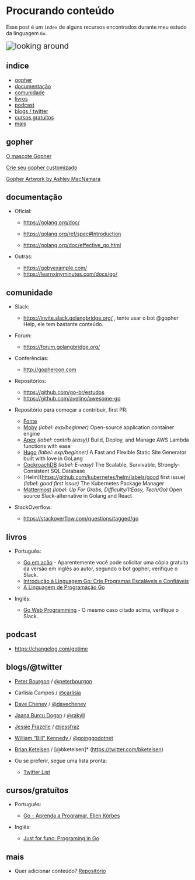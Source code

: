 # Procurando conteúdo

Esse post é um ``index`` de alguns recursos encontrados durante meu estudo da linguagem ``Go``. 

<img src="assets/giphy.gif" alt="looking around" style="zoom: 150%;" />

## índice

- [gopher](#gopher)
- [documentação](#documentação)
- [comunidade](#comunidade)
- [livros](#livros)
- [podcast](#podcast)
- [blogs / twitter](#blogs/@twitter)
- [cursos gratuítos](#cursos/gratuítos)
- [mais](#mais)

## gopher

[O mascote Gopher](https://blog.golang.org/gopher)

[Crie seu gopher customizado](https://gopherize.me/)

[Gopher Artwork by Ashley MacNamara](https://github.com/ashleymcnamara/gophers)

## documentação

* Oficial:

  * https://golang.org/doc/

  * https://golang.org/ref/spec#Introduction

  * https://golang.org/doc/effective_go.html

* Outras:

  * https://gobyexample.com/
  * https://learnxinyminutes.com/docs/go/
  

## comunidade

* Slack:
  
  * https://invite.slack.golangbridge.org/ , tente usar o bot @gopher Help, ele tem bastante conteúdo.
* Forum:
  
  * https://forum.golangbridge.org/
* Conferências:
  
  * http://gophercon.com
* Repositórios:
  * https://github.com/go-br/estudos
  * https://github.com/avelino/awesome-go
* Repositório para começar a contribuir, first PR: 
  * [Fonte](https://github.com/ashleymcnamara/awesome-for-beginners#go)
  * [Moby](https://github.com/moby/moby/labels/exp%2Fbeginner) *(label: exp/beginner)*
    Open-source application container engine
  * [Apex](https://github.com/apex/apex/labels/contrib (easy)) *(label: contrib (easy))*
    Build, Deploy, and Manage AWS Lambda functions with ease
  * [Hugo](https://github.com/spf13/hugo/labels/exp%2Fbeginner) *(label: exp/beginner)*
    A Fast and Flexible Static Site Generator built with love in GoLang
  * [CockroachDB](https://github.com/cockroachdb/cockroach/labels/E-easy) *(label: E-easy)*
    The Scalable, Survivable, Strongly-Consistent SQL Database
  * [Helm](https://github.com/kubernetes/helm/labels/good first issue) *(label: good first issue)*
    The Kubernetes Package Manager
  * [Mattermost](https://github.com/mattermost/mattermost-server/issues?utf8=✓&q=is%3Aopen+label%3A"Up+For+Grabs"+label%3A"Difficulty%2F1%3AEasy"+label%3A"Tech%2FGo"+) *(label: Up For Grabs, Difficulty/1:Easy, Tech/Go)*
    Open source Slack-alternative in Golang and React
* StackOverflow: 
  * https://stackoverflow.com/questions/tagged/go
    

## livros

* Português:
  * [Go em ação](https://www.amazon.com.br/dp/8575225065/) - Aparentemente você pode solicitar uma cópia gratuita da versão em inglês ao autor, segundo o bot gopher, verifique o Slack.
  * [Introdução à Linguagem Go: Crie Programas Escaláveis e Confiáveis](Ihttps://www.amazon.com.br/dp/8575224891/)
  * [A Linguagem de Programação Go](https://www.amazon.com.br/dp/8575225464/)

* Inglês: 
  * [Go Web Programming](https://www.manning.com/books/go-web-programming) - O mesmo caso citado acima, verifique o Slack. 

## podcast

* https://changelog.com/gotime

## blogs/@twitter

* [Peter Bourgon](https://peter.bourgon.org/blog) / [@peterbourgon](https://twitter.com/peterbourgon)
* Carlisia Campos / [@carlisia](https://twitter.com/carlisia)
* [Dave Cheney](http://dave.cheney.net/) / [@davecheney](https://twitter.com/davecheney)
* [Jaana Burcu Dogan](http://golang.rakyll.org/) / [@rakyll](https://twitter.com/rakyll)
* [Jessie Frazelle](https://blog.jessfraz.com/) / [@jessfraz](https://twitter.com/jessfraz)
* [William "Bill" Kennedy ](https://www.goinggo.net/) / [@goinggodotnet](https://twitter.com/) 
* [Brian Ketelsen](https://www.brianketelsen.com/blog) / [@bketelsen]* (https://twitter.com/bketelsen)

* Ou se preferir, segue uma lista pronta: 
  * [Twitter List](https://twitter.com/i/lists/1280090411642621954?s=20)

## cursos/gratuítos

* Português:
  * [Go - Aprenda a Programar, Ellen Körbes](https://www.youtube.com/playlist?list=PLCKpcjBB_VlBsxJ9IseNxFllf-UFEXOdg)

* Inglês:
  * [Just for func: Programing in Go](https://www.youtube.com/playlist?list=PL64wiCrrxh4Jisi7OcCJIUpguV_f5jGnZ)

## mais
* Quer adicionar conteúdo? [Repositório](https://github.com/getchipman/go-google)